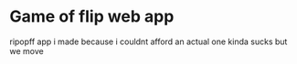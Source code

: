 # Game of flip web app
ripopff app i made because i couldnt afford an actual one
kinda sucks but we move
